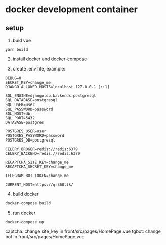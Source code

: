 # docker development container
## setup

1. buid vue
```
yarn build
```

2. install docker and docker-compose

3. create .env file, example:
```
DEBUG=0
SECRET_KEY=change_me
DJANGO_ALLOWED_HOSTS=localhost 127.0.0.1 [::1]

SQL_ENGINE=django.db.backends.postgresql
SQL_DATABASE=postgresql
SQL_USER=user
SQL_PASSWORD=password
SQL_HOST=db
SQL_PORT=5432
DATABASE=postgres

POSTGRES_USER=user
POSTGRES_PASSWORD=password
POSTGRES_DB=postgresql

CELERY_BROKER=redis://redis:6379
CELERY_BACKEND=redis://redis:6379

RECAPTCHA_SITE_KEY=change_me
RECAPTCHA_SECRET_KEY=change_me

TELEGRAM_BOT_TOKEN=change_me

CURRENT_HOST=https://qr360.tk/
```

4. build docker
```
docker-compose build
```

5. run docker
```
docker-compose up
```

captcha: change site_key in front/src/pages/HomePage.vue
tgbot: change bot in front/src/pages/HomePage.vue
